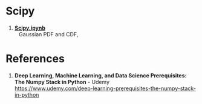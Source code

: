 # Scipy

1.  **[Scipy.ipynb](https://github.com/nkuhta/Numpy-Stack/blob/master/Scipy/Scipy.ipynb)**  
&ensp;  Gaussian PDF and CDF, 

 
#  References
1.  **Deep Learning, Machine Learning, and Data Science Prerequisites: The Numpy Stack in Python** - Udemy   
	https://www.udemy.com/deep-learning-prerequisites-the-numpy-stack-in-python
